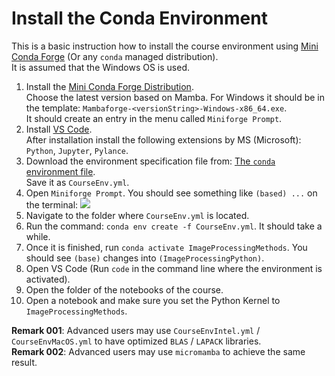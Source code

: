 # Install the Conda Environment

This is a basic instruction how to install the course environment using [Mini Conda Forge](https://github.com/conda-forge/miniforge) (Or any `conda` managed distribution).  
It is assumed that the Windows OS is used.

1. Install the [Mini Conda Forge Distribution](https://github.com/conda-forge/miniforge/releases/latest).  
   Choose the latest version based on Mamba. For Windows it should be in the template: ` Mambaforge-<versionString>-Windows-x86_64.exe `.   
   It should create an entry in the menu called `Miniforge Prompt`.
2. Install [VS Code](https://code.visualstudio.com).  
   After installation install the following extensions by MS (Microsoft): `Python`, `Jupyter`, `Pylance`.
3. Download the environment specification file from: [The `conda` environment file](https://raw.githubusercontent.com/FixelAlgorithmsTeam/FixelCourses/master/ImageProcessingMethods/CourseEnv.yml).  
   Save it as `CourseEnv.yml`. 
4. Open `Miniforge Prompt`. You should see something like `(based) ...` on the terminal:
![](https://i.imgur.com/AGDV0WF.png)
5. Navigate to the folder where `CourseEnv.yml` is located.
6. Run the command: `conda env create -f CourseEnv.yml`. It should take a while.
7. Once it is finished, run `conda activate ImageProcessingMethods`. You should see `(base)` changes into `(ImageProcessingPython)`.
8. Open VS Code (Run `code` in the command line where the environment is activated).
9. Open the folder of the notebooks of the course.
10. Open a notebook and make sure you set the Python Kernel to `ImageProcessingMethods`.

**Remark 001**: Advanced users may use `CourseEnvIntel.yml` / `CourseEnvMacOS.yml` to have optimized `BLAS` / `LAPACK` libraries.  
**Remark 002**: Advanced users may use `micromamba` to achieve the same result.  